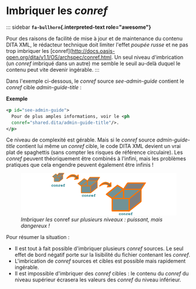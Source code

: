 # Imbriquer les *conref*

::: sidebar
**`fa-bullhorn`{.interpreted-text role="awesome"}**

Pour des raisons de facilité de mise à jour et de maintenance du contenu
DITA XML, le rédacteur technique doit limiter l\'effet *poupée russe* et
ne pas trop imbriquer les
\[conref\](<http://docs.oasis-open.org/dita/v1.1/OS/archspec/conref.html>.
Un seul niveau d\'imbrication (un *conref* imbriqué dans un autre) me
semble le seuil au-delà duquel le contenu peut vite devenir ingérable.
:::

Dans l\'exemple ci-dessous, le *conref* source *see-admin-guide*
contient le *conref* cible *admin-guide-title* :

**Exemple**

``` xml
<p id="see-admin-guide">
  Pour de plus amples informations, voir le <ph
  conref="shared.dita/admin-guide-title"/>.
</p>
```

Ce niveau de complexité est gérable. Mais si le *conref* source
*admin-guide-title* contient lui même un *conref* cible, le code DITA
XML devient un vrai plat de spaghettis (sans compter les risques de
référence circulaire). Les *conref* peuvent théoriquement être combinés
à l\'infini, mais les problèmes pratiques que cela engendre peuvent
également être infinis !

<figure>
<img src="graphics/imbriquer-conref.svg"
alt="graphics/imbriquer-conref.svg" />
<figcaption><em>Imbriquer les</em> conref <em>sur plusieurs niveaux :
puissant, mais dangereux !</em></figcaption>
</figure>

Pour résumer la situation :

-   Il est tout à fait possible d\'imbriquer plusieurs *conref* sources.
    Le seul effet de bord négatif porte sur la lisibilité du fichier
    contenant les *conref*.
-   L\'imbrication de *conref* sources et cibles est possible mais
    rapidement ingérable.
-   Il est impossible d\'imbriquer des *conref* cibles : le contenu du
    *conref* du niveau supérieur écrasera les valeurs des *conref* du
    niveau inférieur.

